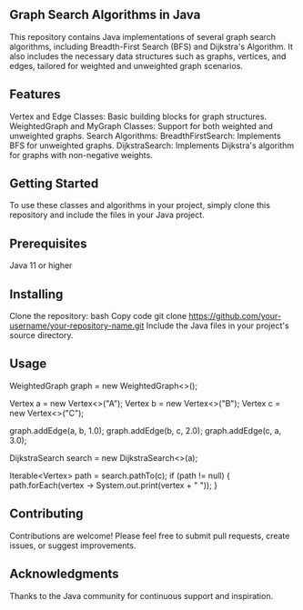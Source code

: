 ## Graph Search Algorithms in Java
This repository contains Java implementations of several graph search algorithms, including Breadth-First Search (BFS) and Dijkstra's Algorithm. It also includes the necessary data structures such as graphs, vertices, and edges, tailored for weighted and unweighted graph scenarios.

## Features
Vertex and Edge Classes: Basic building blocks for graph structures.
WeightedGraph and MyGraph Classes: Support for both weighted and unweighted graphs.
Search Algorithms:
BreadthFirstSearch: Implements BFS for unweighted graphs.
DijkstraSearch: Implements Dijkstra's algorithm for graphs with non-negative weights.
## Getting Started
To use these classes and algorithms in your project, simply clone this repository and include the files in your Java project.

## Prerequisites
Java 11 or higher
## Installing
Clone the repository:
bash
Copy code
git clone https://github.com/your-username/your-repository-name.git
Include the Java files in your project's source directory.
## Usage
WeightedGraph<String> graph = new WeightedGraph<>();

Vertex<String> a = new Vertex<>("A");
Vertex<String> b = new Vertex<>("B");
Vertex<String> c = new Vertex<>("C");

graph.addEdge(a, b, 1.0);
graph.addEdge(b, c, 2.0);
graph.addEdge(c, a, 3.0);

DijkstraSearch<String> search = new DijkstraSearch<>(a);

Iterable<Vertex<String>> path = search.pathTo(c);
if (path != null) {
    path.forEach(vertex -> System.out.print(vertex + " "));
}

## Contributing
Contributions are welcome! Please feel free to submit pull requests, create issues, or suggest improvements.

## Acknowledgments
Thanks to the Java community for continuous support and inspiration.
